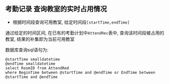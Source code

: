 ## 考勤记录 查询教室的实时占用情况

- 根据时间段查询可用教室, 给定时间段`[startTime,endTime]`

通过给定的时间区间, 在已有的考勤计划中`AttendRec`表中, 查询该时间段被占用的教室, 结果的补集即为当前可用教室

数据库查询sql语句为:
```tsql
@startTime smalldatetime
@endTime smalldatetime
select RoomID from AttendRed
where BeginTime between @startTime and @endTime or EndTime between @startTime and @endTime
```